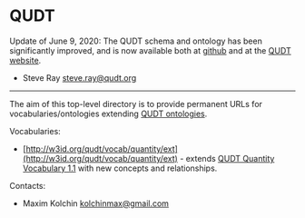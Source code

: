 # QUDT

Update of June 9, 2020:
The QUDT schema and ontology has been significantly improved, and is now available both at [github](https://github.com/qudt/qudt-public-repo) and at the [QUDT website](http://qudt.org).

* Steve Ray <steve.ray@qudt.org>

------------------------------------------------------------------------------------------------------

The aim of this top-level directory is to provide permanent URLs for vocabularies/ontologies extending [QUDT ontologies](http://linkedmodel.org/catalog/qudt/1.1/).

Vocabularies:
* [http://w3id.org/qudt/vocab/quantity/ext](http://w3id.org/qudt/vocab/quantity/ext) - extends [QUDT Quantity Vocabulary 1.1](http://qudt.org/1.1/vocab/quantity) with new concepts and relationships.

Contacts:

* Maxim Kolchin <kolchinmax@gmail.com>
